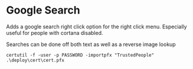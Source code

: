 # Google Search

Adds a google search right click option for the right click menu.
Especially useful for people with cortana disabled.

Searches can be done off both text as well as a reverse image lookup

```
certutil -f -user -p PASSWORD -importpfx "TrustedPeople" .\deploy\cert\cert.pfx
```